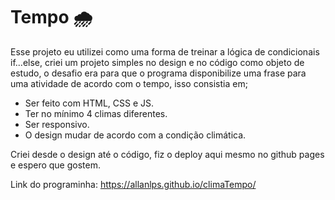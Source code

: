 # Tempo 🌧

Esse projeto eu utilizei como uma forma de treinar a lógica de condicionais if...else, criei um projeto simples no design e no código como objeto de estudo, o desafio era para que o programa disponibilize uma frase para uma atividade de acordo com o tempo, isso consistia em;

- Ser feito com HTML, CSS e JS.
- Ter no mínimo 4 climas diferentes.
- Ser responsivo.
- O design mudar de acordo com a condição climática. 


Criei desde o design até o código, fiz o deploy aqui mesmo no github pages e espero que gostem. 

Link do programinha: https://allanlps.github.io/climaTempo/
